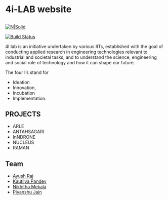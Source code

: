 # 4i-LAB website
##

[![N|Solid](https://www.iitg.ac.in/stud/gymkhana/technical/assets/img/resources/4iLogo.png)](https://nodesource.com/products/nsolid)

[![Build Status](https://travis-ci.org/joemccann/dillinger.svg?branch=master)](https://travis-ci.org/joemccann/dillinger)

4I lab is an initiative undertaken by various IITs, established with the goal of conducting applied research in engineering technologies relevant to industrial and societal tasks, and to understand the science, engineering and social role of technology and how it can shape our future. 

The four I’s stand for 
- Ideation
- Innovation, 
- Incubation
- Implementation.

## PROJECTS

- ARLE
- ANTAHSAGARI
- InNDRONE
- NUCLEUS
- RAMAN

## Team

- [Ayush Raj](https://www.linkedin.com/in/ayushraj159/) 
- [Kautilya Pandey](https://www.linkedin.com/in/kautilya-pandey-880b13197/)
- [Nikhitha Mekala](https://www.linkedin.com/in/nikhitha-mekala-530867196/)
- [Piyanshu Jain](https://www.linkedin.com/in/piyanshu-jain-2a2a19196/)
